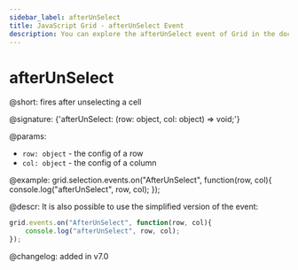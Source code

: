 ```yaml
---
sidebar_label: afterUnSelect
title: JavaScript Grid - afterUnSelect Event 
description: You can explore the afterUnSelect event of Grid in the documentation of the DHTMLX JavaScript UI library. Browse developer guides and API reference, try out code examples and live demos, and download a free 30-day evaluation version of DHTMLX Suite.
---
```


# afterUnSelect

@short: fires after unselecting a cell

@signature: {'afterUnSelect: (row: object, col: object) => void;'}

@params:

- `row: object` - the config of a row
- `col: object` - the config of a column

@example:
grid.selection.events.on("AfterUnSelect", function(row, col){
    console.log("afterUnSelect", row, col); 
});

@descr:
It is also possible to use the simplified version of the event:

~~~js
grid.events.on("AfterUnSelect", function(row, col){
    console.log("afterUnSelect", row, col); 
});
~~~

@changelog:
added in v7.0

[comment]: # (@relatedapi: grid/api/selection/selection_enable_method.md)
